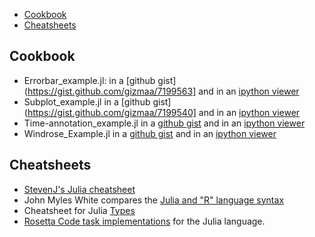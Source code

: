 * [Cookbook](#cookbook)
* [Cheatsheets](#cheatsheets)

## Cookbook 
* Errorbar_example.jl: in a [github gist](https://gist.github.com/gizmaa/7199563] and in an [ipython viewer](http://nbviewer.ipython.org/7210792)
* Subplot_example.jl in a [github gist](https://gist.github.com/gizmaa/7199540] and in an [ipython viewer](http://nbviewer.ipython.org/7211037)
* Time-annotation_example.jl in a [github gist](https://gist.github.com/gizmaa/7199519) and in an [ipython viewer](http://nbviewer.ipython.org/7211049)
* Windrose_Example.jl in a [github gist](https://gist.github.com/gizmaa/7199478) and in an [ipython viewer](http:/nbviewer.ipython.org/7211059)


## Cheatsheets
* [StevenJ's Julia cheatsheet](http://math.mit.edu/%7Estevenj/Julia-cheatsheet.pdf)
* John Myles White compares the [Julia and "R" language syntax](http://www.johnmyleswhite.com/notebook/2012/04/09/comparing-julia-and-rs-vocabularies/)
* Cheatsheet for Julia [Types](https://github.com/tanmaykm/julia_types)
* [Rosetta Code task implementations](https://github.com/karbarcca/Rosetta-Julia) for the Julia language.

